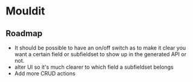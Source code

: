 <h1>Mouldit</h1>
<h2>Roadmap</h2>
<ul>
  <li>It should be possible to have an on/off switch as to make it clear you want a certain field or subfieldset to show up in the generated API or not.</li>
  <li>alter UI so it's much clearer to which field a subfieldset belongs</li>
  <li>Add more CRUD actions</li>
</ul>
